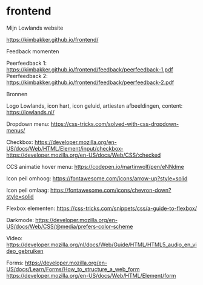# frontend
Mijn Lowlands website

https://kimbakker.github.io/frontend/

Feedback momenten

Peerfeedback 1: https://kimbakker.github.io/frontend/feedback/peerfeedback-1.pdf
Peerfeedback 2: https://kimbakker.github.io/frontend/feedback/peerfeedback-2.pdf

Bronnen

Logo Lowlands, icon hart, icon geluid, artiesten afbeeldingen, content:
https://lowlands.nl/

Dropdown menu:
https://css-tricks.com/solved-with-css-dropdown-menus/

Checkbox:
https://developer.mozilla.org/en-US/docs/Web/HTML/Element/input/checkbox-
https://developer.mozilla.org/en-US/docs/Web/CSS/:checked

CCS animatie hover menu:
https://codepen.io/martinwolf/pen/eNNdme

Icon peil omhoog:
https://fontawesome.com/icons/arrow-up?style=solid

Icon peil omlaag:
https://fontawesome.com/icons/chevron-down?style=solid

Flexbox elementen:
https://css-tricks.com/snippets/css/a-guide-to-flexbox/

Darkmode:
https://developer.mozilla.org/en-US/docs/Web/CSS/@media/prefers-color-scheme

Video:
https://developer.mozilla.org/nl/docs/Web/Guide/HTML/HTML5_audio_en_video_gebruiken

Forms:
https://developer.mozilla.org/en-US/docs/Learn/Forms/How_to_structure_a_web_form
https://developer.mozilla.org/en-US/docs/Web/HTML/Element/form





